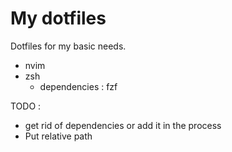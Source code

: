 # My dotfiles

Dotfiles for my basic needs.

- nvim
- zsh
  - dependencies : fzf

TODO : 
- get rid of dependencies or add it in the process
- Put relative path
